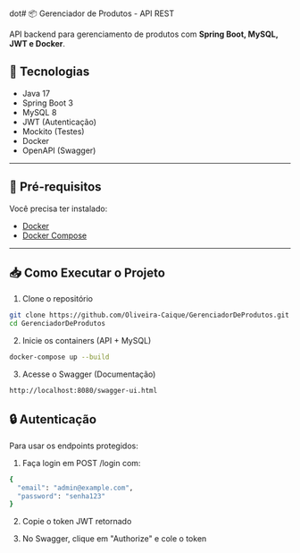 dot# 📦 Gerenciador de Produtos - API REST

API backend para gerenciamento de produtos com **Spring Boot, MySQL, JWT e Docker**.

## 🚀 Tecnologias
- Java 17
- Spring Boot 3
- MySQL 8
- JWT (Autenticação)
- Mockito (Testes)
- Docker
- OpenAPI (Swagger)

---

## 🔧 Pré-requisitos
Você precisa ter instalado:
- [Docker](https://www.docker.com/)
- [Docker Compose](https://docs.docker.com/compose/install/)

---

## 📥 Como Executar o Projeto

 1. Clone o repositório
```bash
git clone https://github.com/Oliveira-Caique/GerenciadorDeProdutos.git
cd GerenciadorDeProdutos
```
 2. Inicie os containers (API + MySQL)
```bash
docker-compose up --build
```
 3. Acesse o Swagger (Documentação)
```bash
http://localhost:8080/swagger-ui.html
```
## 🔒 Autenticação

Para usar os endpoints protegidos:

 1. Faça login em POST /login com:
```bash
{
  "email": "admin@example.com",
  "password": "senha123"
}
```
 2. Copie o token JWT retornado

 3. No Swagger, clique em "Authorize" e cole o token






